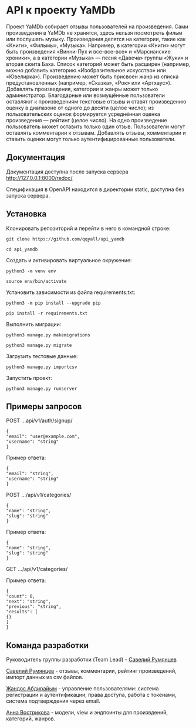 # API к проекту YaMDb

Проект YaMDb собирает отзывы пользователей на произведения. Сами произведения в YaMDb не хранятся, здесь нельзя посмотреть фильм или послушать музыку.
Произведения делятся на категории, такие как «Книги», «Фильмы», «Музыка». Например, в категории «Книги» могут быть произведения «Винни-Пух и все-все-все» и «Марсианские хроники», а в категории «Музыка» — песня «Давеча» группы «Жуки» и вторая сюита Баха. Список категорий может быть расширен (например, можно добавить категорию «Изобразительное искусство» или «Ювелирка»). 
Произведению может быть присвоен жанр из списка предустановленных (например, «Сказка», «Рок» или «Артхаус»). 
Добавлять произведения, категории и жанры может только администратор.
Благодарные или возмущённые пользователи оставляют к произведениям текстовые отзывы и ставят произведению оценку в диапазоне от одного до десяти (целое число); из пользовательских оценок формируется усреднённая оценка произведения — рейтинг (целое число). На одно произведение пользователь может оставить только один отзыв.
Пользователи могут оставлять комментарии к отзывам.
Добавлять отзывы, комментарии и ставить оценки могут только аутентифицированные пользователи.

## Документация

Документация доступна после запуска сервера http://127.0.0.1:8000/redoc/

Спецификация в ОpenAPI находится в директории static, доступна без запуска сервера.

## Установка

Клонировать репозиторий и перейти в него в командной строке:
```
git clone https://github.com/qqyall/api_yamdb
```
```
cd api_yamdb
```

Cоздать и активировать виртуальное окружение:

```
python3 -m venv env
```
```
source env/bin/activate
```

Установить зависимости из файла requirements.txt:
```
python3 -m pip install --upgrade pip
```
```
pip install -r requirements.txt
```
Выполнить миграции:
```
python3 manage.py makemigrations
```
```
python3 manage.py migrate
```
Загрузить тестовые данные:
```
python3 manage.py importcsv
```
Запустить проект:
```
python3 manage.py runserver
```

## Примеры запросов

POST ...api/v1/auth/signup/
```
{
"email": "user@example.com",
"username": "string"
}
```
Пример ответа:
```
{
"email": "string",
"username": "string"
}
```
POST .../api/v1/categories/
```
{
"name": "string",
"slug": "string"
}
```
Пример ответа:
```
{
"name": "string",
"slug": "string"
}
```
GET .../api/v1/categories/

Пример ответа:
```
{
"count": 0,
"next": "string",
"previous": "string",
"results": [
{}
]
}
```

## Команда разработки

Руководитель группы разработки (Team Lead) - [Савелий Румянцев](https://github.com/qqyall)

[Савелий Румянцев](https://github.com/qqyall) - отзывы, комментарии, рейтинг произведений, импорт данных из csv файлов.

[Жандос Абдирайым](https://github.com/abdiraiymzhandos) - управление пользователями: система регистрации и аутентификации, права доступа, работа с токенами, система подтверждения через email.

[Анна Вострикова](https://github.com/agvostrikova) - модели, view и эндпоинты для произвдений, категорий, жанров. 
